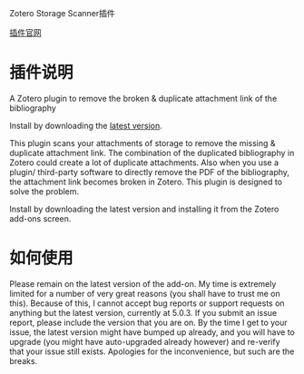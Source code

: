 Zotero Storage Scanner插件

[插件官网](https://github.com/retorquere/zotero-storage-scanner)

# 插件说明

A Zotero plugin to remove the broken & duplicate attachment link of the bibliography

Install by downloading the [latest version](https://github.com/retorquere/zotero-storage-scanner/releases/latest).

This plugin scans your attachments of storage to remove the missing & duplicate attachment link. The combination of the duplicated bibliography in Zotero could create a lot of duplicate attachments. Also when you use a plugin/ third-party software to directly remove the PDF of the bibliography, the attachment link becomes broken in Zotero. This plugin is designed to solve the problem.

Install by downloading the latest version and installing it from the Zotero add-ons screen.

# 如何使用

Please remain on the latest version of the add-on. My time is extremely limited for a number of very great reasons (you shall have to trust me on this). Because of this, I cannot accept bug reports or support requests on anything but the latest version, currently at 5.0.3. If you submit an issue report, please include the version that you are on. By the time I get to your issue, the latest version might have bumped up already, and you will have to upgrade (you might have auto-upgraded already however) and re-verify that your issue still exists. Apologies for the inconvenience, but such are the breaks.